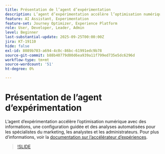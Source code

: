 ```yaml
---
title: Présentation de l’agent d’expérimentation
description: L’agent d’expérimentation accélère l’optimisation numérique avec des informations, une configuration guidée et des analyses automatisées pour les spécialistes du marketing, les analystes et les administrateurs.
feature: AI Assistant, Experimentation
feature-set: Journey Optimizer, Experience Platform
role: User, Developer, Leader, Admin
level: Beginner
last-substantial-update: 2025-09-25T00:00:00Z
jira: KT-19110
hide: false
exl-id: 8089b703-a694-4c0c-86bc-61991edc9b78
source-git-commit: b88b40779d00d6ea939a11f799ed735e5dc6296d
workflow-type: tm+mt
source-wordcount: '51'
ht-degree: 0%

---
```


# Présentation de l’agent d’expérimentation

L’agent d’expérimentation accélère l’optimisation numérique avec des informations, une configuration guidée et des analyses automatisées pour les spécialistes du marketing, les analystes et les administrateurs. Pour plus d’informations, voir la [documentation sur l’accélérateur d’expériences](https://experienceleague.adobe.com/fr/docs/journey-optimizer/using/content-management/content-experiment/experiment/experiment-accelerator).

>[!SLIDE](experimentation-agent-overview)
